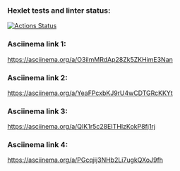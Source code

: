 ### Hexlet tests and linter status:
[![Actions Status](https://github.com/Oligkondr/frontend-project-44/actions/workflows/hexlet-check.yml/badge.svg)](https://github.com/Oligkondr/frontend-project-44/actions)
### Asciinema link 1:
https://asciinema.org/a/O3ilmMRdAp28Zk5ZKHimE3Nan
### Asciinema link 2:
https://asciinema.org/a/YeaFPcxbKJ9rU4wCDTGRcKKYt
### Asciinema link 3:
https://asciinema.org/a/QIK1r5c28EITHIzKokP8fj1rj
### Asciinema link 4:
https://asciinema.org/a/PGcqjij3NHb2Li7ugkQXoJ9fh
